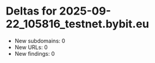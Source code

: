 # Deltas for 2025-09-22_105816_testnet.bybit.eu
- New subdomains: 0
- New URLs: 0
- New findings: 0
